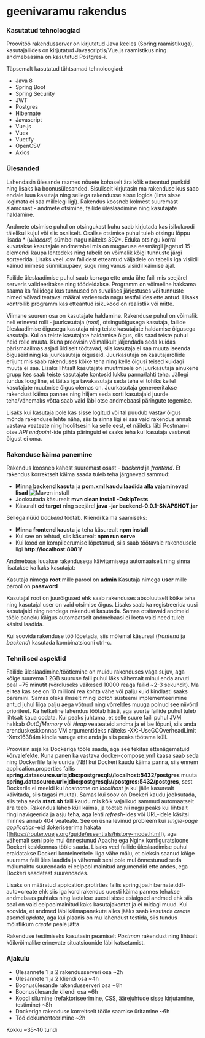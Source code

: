 # geenivaramu rakendus

### Kasutatud tehnoloogiad

Proovitöö rakendusserver on kirjutatud Java keeles (Spring raamistikuga), kasutajaliides on kirjutatud Javascriptis/Vue.js raamistikus ning andmebaasina on kasutatud Postgres-i.

Täpsemalt kasutatud tähtsamad tehnoloogiad:
- Java 8
- Spring Boot
- Spring Security
- JWT
- Postgres
- Hibernate
- Javascript
- Vue.js
- Vuex
- Vuetify
- OpenCSV
- Axios

### Ülesanded

Lahendasin ülesande raames nõuete kohaselt ära kõik etteantud punktid ning lisaks ka boonusülesanded. Sisuliselt kirjutasin ma rakenduse kus saab endale luua kasutaja ning sellega rakendusse sisse logida (ilma sisse logimata ei saa millelegi ligi). Rakendus koosneb kolmest suuremast alamosast - andmete otsimine, failide üleslaadimine ning kasutajate haldamine. 

Andmete otsimise puhul on otsingukast kuhu saab kirjutada kas isikukoodi täielikul kujul või siis osaliselt. Osalise otsimise puhul tuleb otsingu lõppu lisada * (*wildcard*) sümbol nagu näiteks 392*. Eduka otsingu korral kuvatakse kasutajale andmetabel mis on mugavuse eesmärgil jagatud 15-elemendi kaupa lehtedeks ning tabelit on võimalik kõigi tunnuste järgi sorteerida. Lisaks veel .csv failidest etteantud väljadele on tabelis iga visiidil käinud inimese sünnikuupäev, sugu ning vanus visiidil käimise ajal.

Failide üleslaadimise puhul saab korraga ette anda ühe faili mis seejärel serveris valideeritakse ning töödeldakse. Programm on võimeline hakkama saama ka failidega kus tunnused on suvalises järjestuses või tunnuste nimed võivad teataval määral varieeruda nagu testfailides ette antud. Lisaks kontrollib programm kas etteantud isikukood on realistlik või mitte. 

Viimane suurem osa on kasutajate haldamine. Rakenduse puhul on võimalik neli erinevat rolli - juurkasutaja (*root*), otsinguõigusega kasutaja, failide üleslaadimise õigusega kasutaja ning teiste kasutajate haldamise õigusega kasutaja. Kui on teiste kasutajate haldamise õigus, siis saad teiste puhul neid rolle muuta. Kuna proovisin võimalikult jäljendada seda kuidas pärismaailmas asjad üldiselt töötavad, siis kasutaja ei saa muuta iseenda õiguseid ning ka juurkasutaja õiguseid. Juurkasutaja on kasutajarollide erijuht mis saab rakenduses kõike teha ning kelle õigusi teised kuidagi muuta ei saa. Lisaks lihtsalt kasutajate muutmisele on juurkasutaja ainukene grupp kes saab teiste kasutajate kontosid lukku panna/lahti teha. Jällegi tundus loogiline, et täitsa iga tavakasutaja seda teha ei tohiks kellel kasutajate muutmise õigus olemas on. Juurkasutaja genereeritakse rakendust käima pannes ning hiljem seda sorti kasutajaid juurde teha/vähemaks võtta saab vaid läbi otse andmebaasi päringute tegemise.

Lisaks kui kasutaja pole kas sisse logitud või tal puudub vastav õigus mõnda rakenduse lehte näha, siis ta sinna ligi ei saa vaid rakendus annab vastava veateate ning hoolitsesin ka selle eest, et näiteks läbi Postman-i otse *API endpoint*-ide pihta päringuid ei saaks teha kui kasutaja vastavat õigust ei oma.

### Rakenduse käima panemine

Rakendus koosneb kahest suuremast osast - *backend* ja *frontend*. Et rakendus korrektselt käima saada tuleb teha järgnevad sammud:
- **Minna backend kasuta** ja **pom.xml kaudu laadida alla vajaminevad lisad**
 ![Maven install](https://i.imgur.com/U1yoDUT.png)
- Jooksutada käsurealt **mvn clean install -DskipTests**
- Käsuralt **cd target** ning seejärel **java -jar backend-0.0.1-SNAPSHOT.jar**

Sellega nüüd *backend* töötab. Kliendi käima saamiseks:
- **Minna frontend kausta** ja teha käsurealt **npm install**
- Kui see on tehtud, siis käsurealt **npm run serve**
- Kui kood on kompileerumise lõpetanud, siis saab töötavale rakendusele ligi **http://localhost:8081/**

Andmebaas luuakse rakendusega käivitamisega automaatselt ning sinna lisatakse ka kaks kasutajat:

Kasutaja nimega **root** mille parool on **admin**
Kasutaja nimega **user** mille parool on **password**

Kasutajal root on juurõigused ehk saab rakenduses absoluutselt kõike teha ning kasutajal user on vaid otsimise õigus. Lisaks saab ka registreerida uusi kasutajaid ning nendega rakendust kasutada. Samas otsitavaid andmeid tööle paneku käigus automaatselt andmebaasi ei loeta vaid need tuleb käsitsi laadida.

Kui soovida rakenduse töö lõpetada, siis mõlemal käsureal (*frontend* ja *backend*) kasutada kombinatsiooni ctrl-c. 

### Tehnilised aspektid

Failide üleslaadimine/töötlemine on muidu rakenduses väga sujuv, aga kõige suurema 1.2GB suuruse faili puhul läks vähemalt minul enda arvuti peal ~75 minutit (võrdluseks väikesed 10000 reaga failid ~2-3 sekundit). Ma ei tea kas see on 10 millioni rea kohta vähe või palju kuid kindlasti saaks paremini. Samas oleks ilmselt mingi *batch* süsteemi implementeerimine antud juhul liiga palju aega võtnud ning võrreldes muuga polnud see niivõrd prioriteet. Ka hetkeline lahendus töötab hästi, aga suurte failide puhul tuleb lihtsalt kaua oodata. Kui peaks juhtuma, et selle suure faili puhul JVM hakkab *OutOfMemory* või *Heap* veateateid andma ja ei lae lõpuni, siis anda arenduskeskkonnas VM argumentideks näiteks -XX:-UseGCOverheadLimit -Xmx16384m kindla varuga ette anda ja siis peaks töötama küll.

Proovisin asja ka Dockeriga tööle saada, aga see tekitas ettenägematuid kõrvalefekte. Kuna panen ka vastava docker-compose.yml kaasa saab seda ning Dockerfile faile uurida (NB! kui Dockeri kaudu käima panna, siis ennem application.properties failis **spring.datasource.url=jdbc:postgresql://localhost:5432/postgres** muuta **spring.datasource.url=jdbc:postgresql://postgres:5432/postgres**, sest Dockerile ei meeldi kui *hostname* on *localhost* ja kui jälle kasurealt käivitada, siis tagasi muuta). Samas kui soov on Dockeri kaudu jooksutada, siis teha seda **start.sh** faili kaudu mis kõik vajalikud sammud automaatselt ära teeb. Rakendus läheb küll käima, ja töötab nii nagu peaks kui lihtsalt ringi navigeerida ja asju teha, aga lehti *refresh*-ides või URL-idele käsitsi minnes annab 404 veateate. See on üsna levinud probleem kui *single-page application*-eid dokeriseerima hakata ([https://router.vuejs.org/guide/essentials/history-mode.html]), aga vähemalt seni pole mul õnnestunud Apache ega Nginx konfiguratsioone Dockeri keskkonnas tööle saada. Lisaks veel failide üleslaadimise puhul eraldatakse Dockeri konteineritele liiga vähe mälu, et oleksin saanud kõige suurema faili üles laadida ja vähemalt seni pole mul õnnestunud seda mälumahtu suurendada ei eelpool mainitud argumendid ette andes, ega Dockeri seadetest suurendades.

Lisaks on määratud appication.protirties failis spring.jpa.hibernate.ddl-auto=create ehk siis iga kord rakendus uuesti käima pannes tehakse andmebaas puhtaks ning laetakse uuesti sisse esialgsed andmed ehk siis seal on vaid eelpoolmainitud kaks kasutajakontot ja ei midagi muud. Kui soovida, et andmed läbi käimapanekute alles jääks saab kasutada *create* asemel *update*, aga kui plaanis on mu lahendust testida, siis tundus mõistlikum *create* peale jätta.

Rakenduse testimiseks kasutasin peamiselt *Postman* rakendust ning lihtsalt kõikvõimalike erinevate situatsioonide läbi katsetamist.

### Ajakulu
- Ülesannete 1 ja 2 rakendusserveri osa ~2h
- Ülesannete 1 ja 2 kliendi osa ~4h
- Boonusülesande rakendusserveri osa ~8h
- Boonusülesande kliendi osa ~6h
- Koodi silumine (refaktoriseerimine, CSS, äärejuhtude sisse kirjutamine, testimine) ~8h
- Dockeriga rakenduse korreltselt tööle saamise üritamine ~6h
- Töö dokumenteerimine ~2h

Kokku ~35-40 tundi
